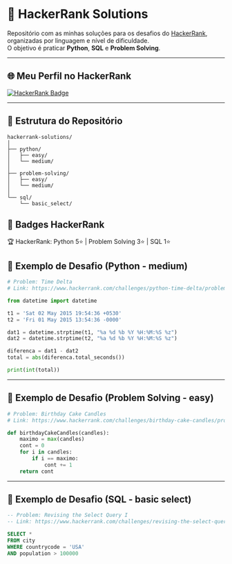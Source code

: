 # 🚀 HackerRank Solutions

Repositório com as minhas soluções para os desafios do [HackerRank](https://www.hackerrank.com/), organizadas por linguagem e nível de dificuldade.  
O objetivo é praticar **Python**, **SQL** e **Problem Solving**.

---

## 🌐 Meu Perfil no HackerRank
[![HackerRank Badge](https://img.shields.io/badge/HackerRank-Profile-2EC866?logo=HackerRank&logoColor=white)](https://www.hackerrank.com/rayytrindade)

---

## 📂 Estrutura do Repositório
```
hackerrank-solutions/
│
├── python/
│   ├── easy/
│   └── medium/
│
├── problem-solving/
│   ├── easy/
│   └── medium/
│
└── sql/
    └── basic_select/
```

## 🏅 Badges HackerRank

🏆 HackerRank: Python 5⭐ | Problem Solving 3⭐ | SQL 1⭐

## 📌 Exemplo de Desafio (Python - medium)

```python
# Problem: Time Delta
# Link: https://www.hackerrank.com/challenges/python-time-delta/problem

from datetime import datetime

t1 = 'Sat 02 May 2015 19:54:36 +0530'
t2 = 'Fri 01 May 2015 13:54:36 -0000'

dat1 = datetime.strptime(t1, "%a %d %b %Y %H:%M:%S %z")
dat2 = datetime.strptime(t2, "%a %d %b %Y %H:%M:%S %z")

diferenca = dat1 - dat2
total = abs(diferenca.total_seconds())

print(int(total))
```

---

## 📌 Exemplo de Desafio (Problem Solving - easy)
```python
# Problem: Birthday Cake Candles
# Link: https://www.hackerrank.com/challenges/birthday-cake-candles/problem

def birthdayCakeCandles(candles):
    maximo = max(candles)
    cont = 0
    for i in candles:
        if i == maximo:
            cont += 1
    return cont

```
---

## 📌 Exemplo de Desafio (SQL - basic select)
```sql
-- Problem: Revising the Select Query I
-- Link: https://www.hackerrank.com/challenges/revising-the-select-query/problem

SELECT *
FROM city
WHERE countrycode = 'USA'
AND population > 100000

```
